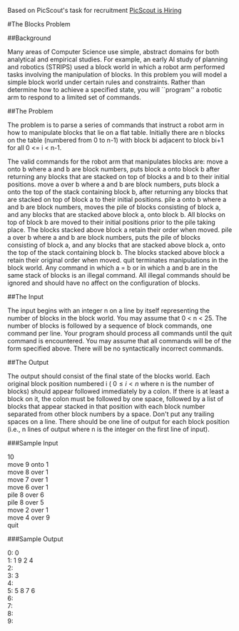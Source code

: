 Based on PicScout's task for recruitment [PicScout is Hiring](http://engineering.picscout.com/2013/11/picscout-is-hiring.html?spref=fb&m=1)

#The Blocks Problem

##Background 

Many areas of Computer Science use simple, abstract domains for both analytical and empirical studies. For example, an early AI study of planning and robotics (STRIPS) used a block world in which a robot arm performed tasks involving the manipulation of blocks.
In this problem you will model a simple block world under certain rules and constraints. Rather than determine how to achieve a specified state, you will ``program'' a robotic arm to respond to a limited set of commands.


##The Problem 

The problem is to parse a series of commands that instruct a robot arm in how to manipulate blocks that lie on a flat table. Initially there are n blocks on the table (numbered from 0 to n-1) with block bi adjacent to block bi+1 for all 0 <= i < n-1.



The valid commands for the robot arm that manipulates blocks are:
move a onto b where a and b are block numbers, puts block a onto block b after returning any blocks that are stacked on top of blocks a and b to their initial positions.
move a over b where a and b are block numbers, puts block a onto the top of the stack containing block b, after returning any blocks that are stacked on top of block a to their initial positions.
pile a onto b where a and b are block numbers, moves the pile of blocks consisting of block a, and any blocks that are stacked above block a, onto block b. All blocks on top of block b are moved to their initial positions prior to the pile taking place. The blocks stacked above block a retain their order when moved.
pile a over b where a and b are block numbers, puts the pile of blocks consisting of block a, and any blocks that are stacked above block a, onto the top of the stack containing block b. The blocks stacked above block a retain their original order when moved.
quit terminates manipulations in the block world.
Any command in which a = b or in which a and b are in the same stack of blocks is an illegal command. All illegal commands should be ignored and should have no affect on the configuration of blocks.


##The Input 

The input begins with an integer n on a line by itself representing the number of blocks in the block world. You may assume that 0 < n < 25.
The number of blocks is followed by a sequence of block commands, one command per line. Your program should process all commands until the quit command is encountered.
You may assume that all commands will be of the form specified above. There will be no syntactically incorrect commands.


##The Output 

The output should consist of the final state of the blocks world. Each original block position numbered i ( $0 \leq i < n$ where n is the number of blocks) should appear followed immediately by a colon. If there is at least a block on it, the colon must be followed by one space, followed by a list of blocks that appear stacked in that position with each block number separated from other block numbers by a space. Don't put any trailing spaces on a line.
There should be one line of output for each block position (i.e., n lines of output where n is the integer on the first line of input).


###Sample Input 

10<br/>
move 9 onto 1<br/>
move 8 over 1<br/>
move 7 over 1<br/>
move 6 over 1<br/>
pile 8 over 6<br/>
pile 8 over 5<br/>
move 2 over 1<br/>
move 4 over 9<br/>
quit<br/>


###Sample Output

 0: 0<br/>
 1: 1 9 2 4<br/>
 2:<br/>
 3: 3<br/>
 4:<br/>
 5: 5 8 7 6<br/>
 6:<br/>
 7:<br/>
 8:<br/>
 9:<br/>
